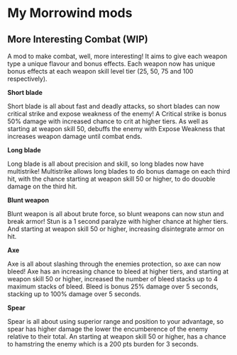 # My Morrowind mods

## More Interesting Combat (WIP)

A mod to make combat, well, more interesting! It aims to give each weapon type a unique flavour and bonus effects. Each weapon now has unique bonus effects at each weapon skill level tier (25, 50, 75 and 100 respectively).

**Short blade**

Short blade is all about fast and deadly attacks, so short blades can now critical strike and expose weakness of the enemy!
A Critical strike is bonus 50% damage with increased chance to crit at higher tiers.
As well as starting at weapon skill 50, debuffs the enemy with Expose Weakness that increases weapon damage until combat ends.

**Long blade**

Long blade is all about precision and skill, so long blades now have multistrike!
Multistrike allows long blades to do bonus damage on each third hit, with the chance starting at weapon skill 50 or higher, to do douoble damage on the third hit.

**Blunt weapon**

Blunt weapon is all about brute force, so blunt weapons can now stun and break armor!
Stun is a 1 second paralyze with higher chance at higher tiers. And starting at weapon skill 50 or higher, increasing disintegrate armor on hit. 

**Axe**

Axe is all about slashing through the enemies protection, so axe can now bleed!
Axe has an increasing chance to bleed at higher tiers, and starting at weapon skill 50 or higher, increased the number of bleed stacks up to 4 maximum stacks of bleed.
Bleed is bonus 25% damage over 5 seconds, stacking up to 100% damage over 5 seconds.

**Spear**

Spear is all about using superior range and position to your advantage, so spear has higher damage the lower the encumberence of the enemy relative to their total. An starting at weapon skill 50 or higher, has a chance to hamstring the enemy which is a 200 pts burden for 3 seconds. 

